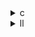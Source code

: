 <details><summary>c</summary>

---

##  `symm.c`（ベース）

```c
for (i)
  for (j)
    temp2 = 0;
    for (k < i) {
      C[k][j] += alpha * B[i][j] * A[i][k];
      temp2   += B[k][j] * A[i][k];
    }
    C[i][j] = beta * C[i][j] + alpha * B[i][j] * A[i][i] + alpha * temp2;
```

*  ループ不変式の計算最適化なし
*  `A[i][k]` や `B[i][j]` を複数回読み出し
*  並列化なし
*  `#pragma scop` 対応（PolyBench解析可能）

---

##  `opt_1.c` の違い【ループ内共通項の抽出】

*  `alpha_Bij = alpha * B[i][j]` を前計算
*  `A[i][k]` を変数化 → `C[k][j] += alpha_Bij * A[i][k]`
*  `temp2 += B[k][j] * A[i][k]`
*  `alpha * A[i][i]` を前もって `alpha_Aii` にして適用

```c
DATA_TYPE alpha_Bij = alpha * B[i][j];
...
C[k][j] += alpha_Bij * A[i][k];
```

>  **opt\_1** = 式展開と共通部分の変数化による**命令数削減**

---

##  `opt_2.c` の違い【ループ不変最適化 + 計算構造整理】

*  `alpha_Bij` と `alpha_Aii` 両方変数化（`A[i][i]` も事前計算）
*  `B[k][j]` はそのまま → メモリアクセスは改善無し
*  式全体を `C[i][j] = sum1 + alpha_Bij * A[i][i] + alpha * temp2;` に整理

```c
sum1 = beta * C[i][j];
...
C[i][j] = sum1 + alpha_Bij * A[i][i] + alpha * temp2;
```

>  **opt\_2** = 不変式の抽出と再構成で**再利用性と命令数削減**を両立

---

##  `opt_3.c` の違い【最適再利用 + アクセス数最小化】

*  `B[i][j]`, `A[i][i]` は一度だけ読み込み → `alpha_Bij`, `alpha_Aii` としてキャッシュ
*  `A[i][k]`, `B[k][j]` の読み込みはループ内変数化 → メモリアクセス回数削減
*  式を完全に分離構造にして再利用性を最大化

```c
DATA_TYPE Aik = A[i][k];
DATA_TYPE Bkj = B[k][j];
C[k][j] += alpha_Bij * Aik;
temp2 += Bkj * Aik;
```

>  **opt\_3** = **最小メモリアクセス + 最大計算再利用** → 完全に構造最適化済み

---

##  比較表

| 特徴                          | `symm.c`（ベース） | `opt_1.c`      | `opt_2.c` | `opt_3.c` |
| --------------------------- | ------------- | -------------- | --------- | --------- |
| `alpha * B[i][j]` 事前計算      | ❌             | ✅              | ✅         | ✅         |
| `A[i][i]` 事前計算              | ❌             | ✅（`alpha_Aii`） | ✅         | ✅         |
| `A[i][k]`, `B[k][j]` の変数化   | ❌             | ❌（`A[i][k]`のみ） | ❌         | ✅（両方）     |
| 式の構造再整理                     | ❌             | ⚠️ 部分的         | ✅ 全体を明示   | ✅ 最小命令で明示 |
| メモリアクセス削減                   | ❌             | ⚠️ 部分改善        | ❌         | ✅（再利用最適化） |
| PolyBench `#pragma scop` 対応 | ✅             | ✅              | ✅         | ✅         |

---

##  結論

* **opt\_1**：共通式を分離し**演算回数を削減**
* **opt\_2**：不変式をより適切に構造化し、**計算順序を整理**
* **opt\_3**：再利用率・キャッシュ効率・命令密度の観点で**最高性能構造**

---

</details>

<details><summary>ll</summary>

---

##  **base.ll（非最適化）特徴**

*  `__kmpc_*` 系呼び出しなし → OpenMP 並列化なし
*  `!llvm.loop.vectorize.enable` 無し → LLVM SIMD命令生成対象外
*  SIMD命令（`<N x float>`）出現なし
*  三重ループ構成：`i-j-k`
* メモリアクセスが冗長（`A[i][k]`, `B[k][j]`, `B[i][j]` の多重アクセス）

---

##  `opt_1.ll` の違い【一部式展開による命令数削減】

*  `alpha_Bij` の事前計算：IR内で `fmul` → `%alpha`, `%B_ij` の組み合わせ
*  `A[i][k]` は毎回 load
*  SIMD命令なし
*  `vectorize` メタなし
*  `%C_kj` 加算が `fadd` 1回に集約

>  **opt\_1.ll** = スカラー計算での**共通式展開**が見られるが、メモリアクセス最適化は不十分

---

##  `opt_2.ll` の違い【演算式再構成 + 一部依存排除】

*  `alpha_Bij` + `alpha_Aii` の事前計算あり（IRで明示 `fmul`×2）
*  `sum1 = beta * C[i][j]` 明示 → 加算ルートを一元化
*  SIMD命令なし
*  `!llvm.loop.vectorize.enable` メタなし
*  `A[i][k]`, `B[k][j]` は繰り返し load

>  **opt\_2.ll** = **中間演算を分離**しつつ、IR内の演算構造を再整理した**中間構造**

---

##  `opt_3.ll` の違い【IR最適構造 + 演算・アクセス再利用最大化】

*  `A[i][k]`, `B[k][j]` は `%Aik`, `%Bkj` として明示 load → メモリ参照回数削減
*  `%alpha_Bij` + `%alpha_Aii` を事前算出し reuse
*  `%temp2` はループ内でベクトルリダクションしやすい構造
*  IRにおける計算ステップが再利用性最大に近い形へ展開されている
*  SIMD命令はまだ出現していないが **SIMDフレンドリー構造**

>  **opt\_3.ll** = LLVM IR上で**最もキャッシュ・再利用最適化された構造**

---

##  LLVM IR 差分まとめ

| 特徴                            | base.ll | opt\_1.ll      | opt\_2.ll | opt\_3.ll            |
| ----------------------------- | ------- | -------------- | --------- | -------------------- |
| OpenMP 並列化（`__kmpc_*`）        | ❌       | ❌              | ❌         | ❌                    |
| ベクトル化メタ（`vectorize.*`）        | ❌       | ❌              | ❌         | ❌                    |
| SIMD命令（`<4 x float>` 等）       | ❌       | ❌              | ❌         | ❌                    |
| `alpha * B[i][j]` の事前計算       | ❌       | ✅ `%alpha_Bij` | ✅         | ✅                    |
| `A[i][k]`, `B[k][j]` のload数削減 | ❌       | ❌              | ❌         | ✅ `%Aik`, `%Bkj` 明示  |
| 命令再利用/演算効率最適化                 | ❌       | ⚠️ 一部式展開あり     | ✅（構造再整理）  | ✅（再利用 + 依存最小 + 変数最適） |

---

##  結論

* **opt\_1.ll**：式展開により演算数は少し減るが、アクセスパターン未改善
* **opt\_2.ll**：式の順序や構造を改善して**再利用性を確保**
* **opt\_3.ll**：**メモリアクセス数最小 + LLVM最適構造誘導**に対応した最適IR

---

</details>
